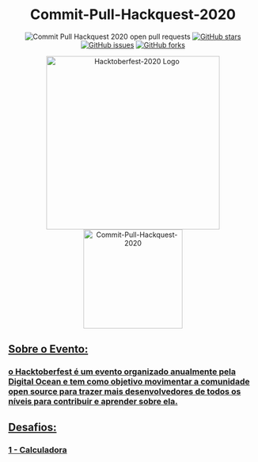 <h1 align="center">Commit-Pull-Hackquest-2020</h1>
<p align="center">
   <a>
    <img alt="Commit Pull Hackquest 2020 open pull requests" src="https://img.shields.io/bitbucket/pr-raw/CommitJr/Commit-Pull-Hackquest-2020">
   </a> 
    <a href="https://github.com/CommitJr/Commit-Pull-Hackquest-2020/stargazers">
      <img alt="GitHub stars" src="https://img.shields.io/github/issues/CommitJr/Commit-Pull-Hackquest-2020">
  </a>
    <a href="https://github.com/CommitJr/Commit-Pull-Hackquest-2020/issues"><img alt="GitHub issues" src="https://img.shields.io/github/forks/CommitJr/Commit-Pull-Hackquest-2020"></a>
    <a href="https://github.com/CommitJr/Commit-Pull-Hackquest-2020/network"><img alt="GitHub forks" src="https://img.shields.io/github/stars/CommitJr/Commit-Pull-Hackquest-2020">
<p align="center">
    <img src="https://raw.githubusercontent.com/digitalocean/hacktoberfest/0e0f9e022c1a820a4d7bf95d80610791d70e997b/app/assets/images/HF-full-logo.svg" alt="Hacktoberfest-2020 Logo" width="350">
    <img src="https://www.commitjr.com/wp-content/uploads/2020/06/commit-jr_arara_512_512.png" alt="Commit-Pull-Hackquest-2020" width="200">
</p>
<p align="center">
</p>

## **Sobre o Evento:**
### o Hacktoberfest é um evento organizado anualmente pela Digital Ocean e tem como objetivo movimentar a comunidade open source para trazer mais desenvolvedores de todos os níveis para contribuir e aprender sobre ela.

## **Desafios:**

### <a href='./challenges/calculadora/'>1 - Calculadora</a>
